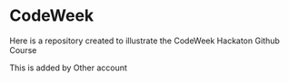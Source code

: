 # CodeWeek

Here is a repository created to illustrate the CodeWeek Hackaton Github Course

This is added by Other account
